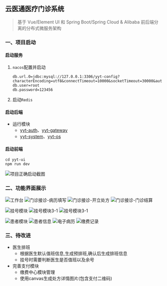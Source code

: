 ## 云医通医疗门诊系统

> 基于 Vue/Element UI 和 Spring Boot/Spring Cloud & Alibaba 前后端分离的分布式微服务架构

### 一、项目启动
#### 启动服务
1. `nacos`配置并启动
    ```properties
    db.url.0=jdbc:mysql://127.0.0.1:3306/yyt-config?characterEncoding=utf8&connectTimeout=10000&socketTimeout=30000&autoReconnect=true&useUnicode=true&useSSL=false&serverTimezone=UTC
    db.user=root
    db.password=123456
    ```
2. 启动`Redis`

#### 启动后端
- 运行模块
  - [yyt-auth](yyt-auth)、[yyt-gateway](yyt-gateway)
  - [yyt-system](yyt-modules%2Fyyt-system)、[yyt-os](yyt-modules%2Fyyt-os)

#### 启动前端
```shell
cd yyt-ui
npm run dev
```
![项目正确启动截图](readme-pic/1.png)

### 二、功能界面展示
![工作台](readme-pic/2.png)
![门诊接诊-病历填写](readme-pic/5.png)
![门诊接诊-开立处方](readme-pic/5-1.png)
![门诊接诊-门诊结算](readme-pic/5-2.png)

![挂号模块](readme-pic/3.png)
![挂号模块3-1](readme-pic/3-2.png)
![挂号模块3-1](readme-pic/3-1.png)

![患者模块](readme-pic/4.png)
![患者信息](readme-pic/4-1.png)
![电子病历](readme-pic/4-2.png)
![缴费记录](readme-pic/4-3.png)

### 三、待改进
- 医生排班
  - 根据医生默认值班信息,生成预排班,确认后生成排班信息
  - 挂号时需要判断医生是否值班以及余号
- 完善支付模块
  - 缴费中心模块管理
  - 使用canvas生成处方详情图片(包含支付二维码)